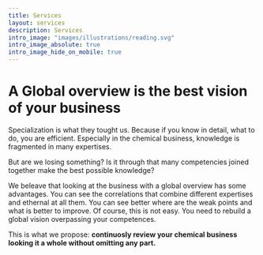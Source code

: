 ```yaml
---
title: Services
layout: services
description: Services
intro_image: "images/illustrations/reading.svg"
intro_image_absolute: true
intro_image_hide_on_mobile: true
---
```


# A Global overview is the best vision of your business

Specialization is what they tought us. Because if you know in detail, what to do, you are efficient. Especially in the chemical business, knowledge is fragmented in many expertises. 

But are we losing something? Is it through that many competencies joined together make the best possible knowledge?

We beleave that looking at the business with a global overview has some advantages. You can see the correlations that combine different expertises and ethernal at all them. You can see better where are the weak points and what is better to improve. Of course, this is not easy. You need to rebuild a global vision overpassing your competences.

This is what we propose: **continuosly review your chemical business looking it a whole without omitting any part.**

